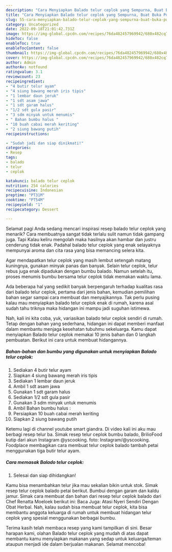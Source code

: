 ```yaml
---
description: "Cara Menyiapkan Balado telur ceplok yang Sempurna, Buat Buka Puasa Bikin Ngiler"
title: "Cara Menyiapkan Balado telur ceplok yang Sempurna, Buat Buka Puasa Bikin Ngiler"
slug: 55-cara-menyiapkan-balado-telur-ceplok-yang-sempurna-buat-buka-puasa-bikin-ngiler
category: Uncategorized
date: 2022-09-18T21:01:42.731Z
image: https://img-global.cpcdn.com/recipes/76da482457969942/680x482cq70/balado-telur-ceplok-foto-resep-utama.jpg
hideToc: false
enableToc: true
enableTocContent: false
thumbnail: https://img-global.cpcdn.com/recipes/76da482457969942/680x482cq70/balado-telur-ceplok-foto-resep-utama.jpg
cover: https://img-global.cpcdn.com/recipes/76da482457969942/680x482cq70/balado-telur-ceplok-foto-resep-utama.jpg
author: Admin
authorAv: notfound
ratingvalue: 3.1
reviewcount: 23
recipeingredient:
- "4 butir telur ayam"
- "4 siung bawang merah iris tipis"
- "1 lembar daun jeruk"
- "1 sdt asam jawa"
- "1 sdt garam halus"
- "1/2 sdt gula pasir"
- "3 sdm minyak untuk menumis"
- " Bahan bumbu halus "
- "10 buah cabai merah keriting"
- "2 siung bawang putih"
recipeinstructions:

- "Sudah jadi dan siap dinikmati!"
categories:
- Resep
tags:
- balado
- telur
- ceplok

katakunci: balado telur ceplok 
nutrition: 254 calories
recipecuisine: Indonesian
preptime: "PT31M"
cooktime: "PT54M"
recipeyield: "1"
recipecategory: Dessert

---
```



Selamat pagi Anda sedang mencari inspirasi resep balado telur ceplok yang menarik? Cara membuatnya sangat tidak terlalu sulit namun tidak gampang juga. Tapi Kalau keliru mengolah maka hasilnya akan hambar dan justru cenderung tidak enak. Padahal balado telur ceplok yang enak selayaknya mempunyai aroma dan cita rasa yang bisa memancing selera kita.


Agar mendapatkan telur ceplok yang masih lembut setengah matang kuningnya, gunakan minyak panas dan banyak. Selain telur ceplok, telur rebus juga enak dipadukan dengan bumbu balado. Namun setelah itu, proses menumis bumbu bersama telur ceplok tidak memakan waktu lama.

Ada beberapa hal yang sedikit banyak berpengaruh terhadap kualitas rasa dari balado telur ceplok, pertama dari jenis bahan, kemudian pemilihan bahan segar sampai cara membuat dan menyajikannya. Tak perlu pusing kalau mau menyiapkan balado telur ceplok enak di rumah, karena asal sudah tahu triknya maka hidangan ini mampu jadi suguhan istimewa.


Nah, kali ini kita coba, yuk, variasikan balado telur ceplok sendiri di rumah. Tetap dengan bahan yang sederhana, hidangan ini dapat memberi manfaat dalam membantu menjaga kesehatan tubuhmu sekeluarga. Kamu dapat menyiapkan Balado telur ceplok memakai 10 jenis bahan dan 0 langkah pembuatan. Berikut ini cara untuk membuat hidangannya.

<!--inarticleads1-->

##### Bahan-bahan dan bumbu yang digunakan untuk menyiapkan Balado telur ceplok:

1. Sediakan 4 butir telur ayam
1. Siapkan 4 siung bawang merah iris tipis
1. Sediakan 1 lembar daun jeruk
1. Ambil 1 sdt asam jawa
1. Gunakan 1 sdt garam halus
1. Sediakan 1/2 sdt gula pasir
1. Gunakan 3 sdm minyak untuk menumis
1. Ambil  Bahan bumbu halus :
1. Persiapkan 10 buah cabai merah keriting
1. Siapkan 2 siung bawang putih


Ketemu lagi di channel youtube smart giandra. Di video kali ini aku mau berbagi resep telur ba. Simak resep telur ceplok bumbu balado, BrilioFood kutip dari akun Instagram @yscooking. foto: Instagram/@yscooking. Foodplace membagikan cara membuat telur ceplok balado tambah petai menggunakan tiga butir telur ayam. 

<!--inarticleads2-->

##### Cara memasak Balado telur ceplok:


1. Selesai dan siap dihidangkan!

Kamu bisa menambahkan telur jika mau sekalian bikin untuk stok. Simak resep telur ceplok balado petai berikut. Bumbui dengan garam dan kaldu jamur. Simak cara membuat dan bahan dari resep telur ceplok balado dari Chef Renatta Moeloek berikut ini: Baca Juga: Atasi Nyeri Sendiri Dengan Obat Herbal. Nah, kalau sudah bisa membuat telur ceplok, kita bisa membantu anggota keluarga di rumah untuk membuat hidangan telur ceplok yang spesial menggunakan berbagai bumbu. 

Terima kasih telah membaca resep yang kami tampilkan di sini. Besar harapan kami, olahan Balado telur ceplok yang mudah di atas dapat membantu kamu menyiapkan makanan yang sedap untuk keluarga/teman ataupun menjadi ide dalam berjualan makanan. Selamat mencoba!
